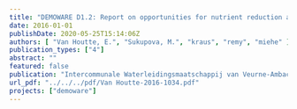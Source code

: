 ```yaml
---
title: "DEMOWARE D1.2: Report on opportunities for nutrient reduction and recycling in water reuse schemes"
date: 2016-01-01
publishDate: 2020-05-25T15:14:06Z
authors: [ "Van Houtte, E.", "Sukupova, M.", "kraus", "remy", "miehe" ]
publication_types: ["4"]
abstract: ""
featured: false
publication: "Intercommunale Waterleidingsmaatschappij van Veurne-Ambacht (IWVA)"
url_pdf: "../../../pdf/Van Houtte-2016-1034.pdf"
projects: ["demoware"]
---
```


